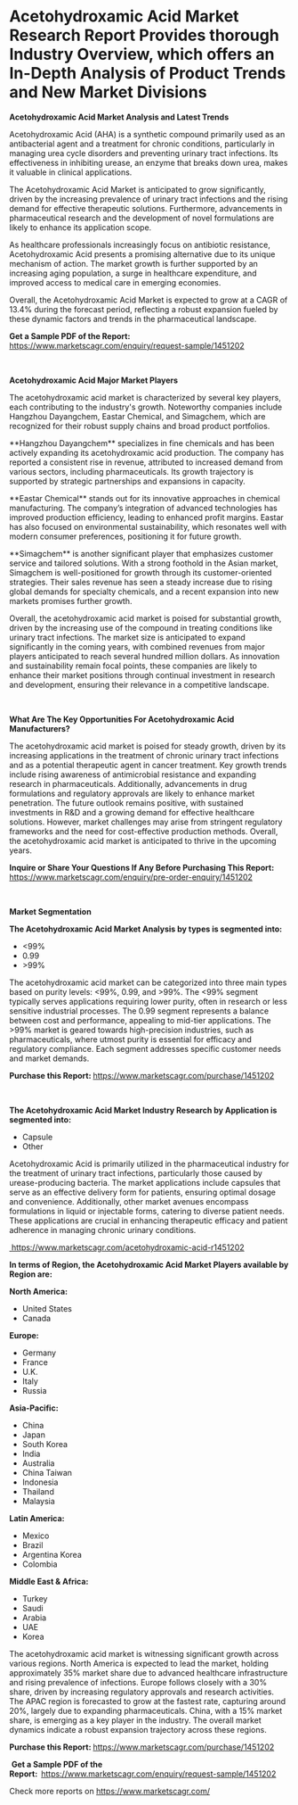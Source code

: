 <p><h1>Acetohydroxamic Acid Market Research Report Provides thorough Industry Overview, which offers an In-Depth Analysis of Product Trends and New Market Divisions</h1></p><p><strong>Acetohydroxamic Acid Market Analysis and Latest Trends</strong></p>
<p><p>Acetohydroxamic Acid (AHA) is a synthetic compound primarily used as an antibacterial agent and a treatment for chronic conditions, particularly in managing urea cycle disorders and preventing urinary tract infections. Its effectiveness in inhibiting urease, an enzyme that breaks down urea, makes it valuable in clinical applications. </p><p>The Acetohydroxamic Acid Market is anticipated to grow significantly, driven by the increasing prevalence of urinary tract infections and the rising demand for effective therapeutic solutions. Furthermore, advancements in pharmaceutical research and the development of novel formulations are likely to enhance its application scope. </p><p>As healthcare professionals increasingly focus on antibiotic resistance, Acetohydroxamic Acid presents a promising alternative due to its unique mechanism of action. The market growth is further supported by an increasing aging population, a surge in healthcare expenditure, and improved access to medical care in emerging economies. </p><p>Overall, the Acetohydroxamic Acid Market is expected to grow at a CAGR of 13.4% during the forecast period, reflecting a robust expansion fueled by these dynamic factors and trends in the pharmaceutical landscape.</p></p>
<p><strong>Get a Sample PDF of the Report:&nbsp;</strong> <a href="https://www.marketscagr.com/enquiry/request-sample/1451202?utm_campaign=3166&utm_medium=2&utm_source=Github&utm_content=ia&utm_term=08032025&utm_id=acetohydroxamic-acid">https://www.marketscagr.com/enquiry/request-sample/1451202</a></p>
<p>&nbsp;</p>
<p><strong>Acetohydroxamic Acid Major Market Players</strong></p>
<p><p>The acetohydroxamic acid market is characterized by several key players, each contributing to the industry's growth. Noteworthy companies include Hangzhou Dayangchem, Eastar Chemical, and Simagchem, which are recognized for their robust supply chains and broad product portfolios.</p><p>**Hangzhou Dayangchem** specializes in fine chemicals and has been actively expanding its acetohydroxamic acid production. The company has reported a consistent rise in revenue, attributed to increased demand from various sectors, including pharmaceuticals. Its growth trajectory is supported by strategic partnerships and expansions in capacity.</p><p>**Eastar Chemical** stands out for its innovative approaches in chemical manufacturing. The company’s integration of advanced technologies has improved production efficiency, leading to enhanced profit margins. Eastar has also focused on environmental sustainability, which resonates well with modern consumer preferences, positioning it for future growth.</p><p>**Simagchem** is another significant player that emphasizes customer service and tailored solutions. With a strong foothold in the Asian market, Simagchem is well-positioned for growth through its customer-oriented strategies. Their sales revenue has seen a steady increase due to rising global demands for specialty chemicals, and a recent expansion into new markets promises further growth.</p><p>Overall, the acetohydroxamic acid market is poised for substantial growth, driven by the increasing use of the compound in treating conditions like urinary tract infections. The market size is anticipated to expand significantly in the coming years, with combined revenues from major players anticipated to reach several hundred million dollars. As innovation and sustainability remain focal points, these companies are likely to enhance their market positions through continual investment in research and development, ensuring their relevance in a competitive landscape.</p></p>
<p>&nbsp;</p>
<p><strong>What Are The Key Opportunities For Acetohydroxamic Acid Manufacturers?</strong></p>
<p><p>The acetohydroxamic acid market is poised for steady growth, driven by its increasing applications in the treatment of chronic urinary tract infections and as a potential therapeutic agent in cancer treatment. Key growth trends include rising awareness of antimicrobial resistance and expanding research in pharmaceuticals. Additionally, advancements in drug formulations and regulatory approvals are likely to enhance market penetration. The future outlook remains positive, with sustained investments in R&D and a growing demand for effective healthcare solutions. However, market challenges may arise from stringent regulatory frameworks and the need for cost-effective production methods. Overall, the acetohydroxamic acid market is anticipated to thrive in the upcoming years.</p></p>
<p><strong>Inquire or Share Your Questions If Any Before Purchasing This Report:</strong> <a href="https://www.marketscagr.com/enquiry/pre-order-enquiry/1451202?utm_campaign=3166&utm_medium=2&utm_source=Github&utm_content=ia&utm_term=08032025&utm_id=acetohydroxamic-acid">https://www.marketscagr.com/enquiry/pre-order-enquiry/1451202</a></p>
<p>&nbsp;</p>
<p><strong>Market Segmentation</strong></p>
<p><strong>The Acetohydroxamic Acid Market Analysis by types is segmented into:</strong></p>
<p><ul><li><99%</li><li>0.99</li><li>>99%</li></ul></p>
<p><p>The acetohydroxamic acid market can be categorized into three main types based on purity levels: <99%, 0.99, and >99%. The <99% segment typically serves applications requiring lower purity, often in research or less sensitive industrial processes. The 0.99 segment represents a balance between cost and performance, appealing to mid-tier applications. The >99% market is geared towards high-precision industries, such as pharmaceuticals, where utmost purity is essential for efficacy and regulatory compliance. Each segment addresses specific customer needs and market demands.</p></p>
<p><strong>Purchase this Report:&nbsp;</strong><a href="https://www.marketscagr.com/purchase/1451202?utm_campaign=3166&utm_medium=2&utm_source=Github&utm_content=ia&utm_term=08032025&utm_id=acetohydroxamic-acid">https://www.marketscagr.com/purchase/1451202</a></p>
<p>&nbsp;</p>
<p><strong>The Acetohydroxamic Acid Market Industry Research by Application is segmented into:</strong></p>
<p><ul><li>Capsule</li><li>Other</li></ul></p>
<p><p>Acetohydroxamic Acid is primarily utilized in the pharmaceutical industry for the treatment of urinary tract infections, particularly those caused by urease-producing bacteria. The market applications include capsules that serve as an effective delivery form for patients, ensuring optimal dosage and convenience. Additionally, other market avenues encompass formulations in liquid or injectable forms, catering to diverse patient needs. These applications are crucial in enhancing therapeutic efficacy and patient adherence in managing chronic urinary conditions.</p></p>
<p><a href="https://www.marketscagr.com/acetohydroxamic-acid-r1451202?utm_campaign=3166&utm_medium=2&utm_source=Github&utm_content=ia&utm_term=08032025&utm_id=acetohydroxamic-acid">&nbsp;https://www.marketscagr.com/acetohydroxamic-acid-r1451202</a></p>
<p><strong>In terms of Region, the Acetohydroxamic Acid Market Players available by Region are:</strong></p>
<p>
    <p> <strong> North America: </strong>
        <ul>
            <li>United States</li>
            <li>Canada</li>
        </ul>
        </p> 
    <p> <strong> Europe: </strong>
        <ul>
            <li>Germany</li>
            <li>France</li>
            <li>U.K.</li>
            <li>Italy</li>
            <li>Russia</li>
        </ul>
        </p> 
    <p> <strong> Asia-Pacific: </strong>
        <ul>
            <li>China</li>
            <li>Japan</li>
            <li>South Korea</li>
            <li>India</li>
            <li>Australia</li>
            <li>China Taiwan</li>
            <li>Indonesia</li>
            <li>Thailand</li>
            <li>Malaysia</li>
        </ul>
        </p> 
    <p> <strong> Latin America: </strong>
        <ul>
            <li>Mexico</li>
            <li>Brazil</li>
            <li>Argentina Korea</li>
            <li>Colombia</li>
        </ul>
        </p> 
    <p> <strong> Middle East & Africa: </strong>
        <ul>
            <li>Turkey</li>
            <li>Saudi</li>
            <li>Arabia</li>
            <li>UAE</li>
            <li>Korea</li>
        </ul>
    </p>
    </p>
<p><p>The acetohydroxamic acid market is witnessing significant growth across various regions. North America is expected to lead the market, holding approximately 35% market share due to advanced healthcare infrastructure and rising prevalence of infections. Europe follows closely with a 30% share, driven by increasing regulatory approvals and research activities. The APAC region is forecasted to grow at the fastest rate, capturing around 20%, largely due to expanding pharmaceuticals. China, with a 15% market share, is emerging as a key player in the industry. The overall market dynamics indicate a robust expansion trajectory across these regions.</p></p>
<p><strong>Purchase this Report: </strong><a href="https://www.marketscagr.com/purchase/1451202?utm_campaign=3166&utm_medium=2&utm_source=Github&utm_content=ia&utm_term=08032025&utm_id=acetohydroxamic-acid">https://www.marketscagr.com/purchase/1451202</a></p>
<p>&nbsp;<strong>Get a Sample PDF of the Report:&nbsp;&nbsp;</strong><a href="https://www.marketscagr.com/enquiry/request-sample/1451202?utm_campaign=3166&utm_medium=2&utm_source=Github&utm_content=ia&utm_term=08032025&utm_id=acetohydroxamic-acid">https://www.marketscagr.com/enquiry/request-sample/1451202</a></p>
<p><strong></strong></p>
<p>Check more reports on <a href="https://www.marketscagr.com/?utm_campaign=3166&utm_medium=2&utm_source=Github&utm_content=ia&utm_term=08032025&utm_id=acetohydroxamic-acid">https://www.marketscagr.com/</a></p>